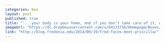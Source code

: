 ```yaml
---
categories: box
layout: post
published: true
title: "'...your body is your home, and if you don’t take care of it, where are you going to live?'"
imageUrl: "https://dl.dropboxusercontent.com/u/64133716/Homepage/Boxes/priscilla.jpg"
link: "http://blog.fredonia.edu/2014/09/19/fred-faces-meet-priscilla/"
---
```


